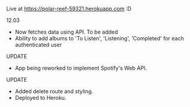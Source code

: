 Live at https://polar-reef-59321.herokuapp.com :D

12.03
- Now fetches data using API.
To be added 
- Ability to add albums to 'To Listen', 'Listening', 'Completed' for each authenticated user

UPDATE
- App being reworked to implement Spotify's Web API.

UPDATE
- Added delete route and styling. 
- Deployed to Heroku.





